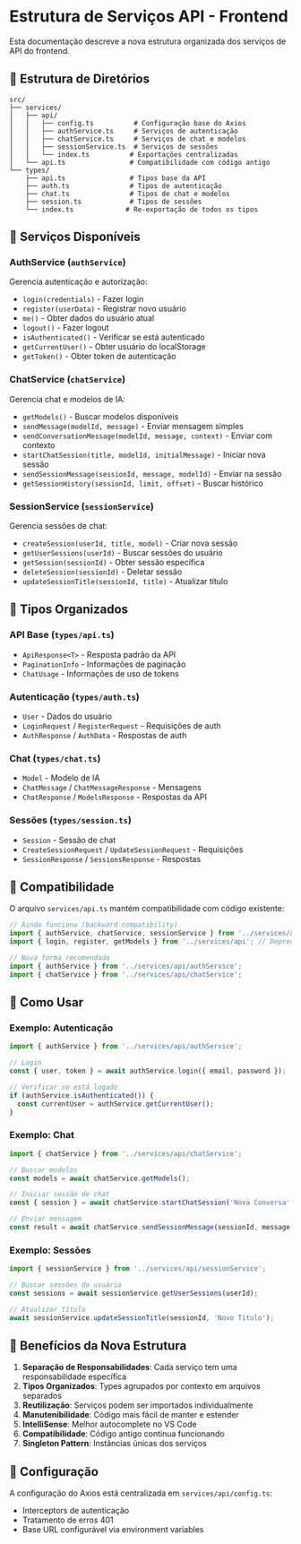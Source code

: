 # Estrutura de Serviços API - Frontend

Esta documentação descreve a nova estrutura organizada dos serviços de API do frontend.

## 📁 Estrutura de Diretórios

```
src/
├── services/
│   ├── api/
│   │   ├── config.ts          # Configuração base do Axios
│   │   ├── authService.ts     # Serviços de autenticação
│   │   ├── chatService.ts     # Serviços de chat e modelos
│   │   ├── sessionService.ts  # Serviços de sessões
│   │   └── index.ts          # Exportações centralizadas
│   └── api.ts                # Compatibilidade com código antigo
└── types/
    ├── api.ts                # Tipos base da API
    ├── auth.ts               # Tipos de autenticação
    ├── chat.ts               # Tipos de chat e modelos
    ├── session.ts            # Tipos de sessões
    └── index.ts             # Re-exportação de todos os tipos
```

## 🔧 Serviços Disponíveis

### AuthService (`authService`)
Gerencia autenticação e autorização:
- `login(credentials)` - Fazer login
- `register(userData)` - Registrar novo usuário
- `me()` - Obter dados do usuário atual
- `logout()` - Fazer logout
- `isAuthenticated()` - Verificar se está autenticado
- `getCurrentUser()` - Obter usuário do localStorage
- `getToken()` - Obter token de autenticação

### ChatService (`chatService`)
Gerencia chat e modelos de IA:
- `getModels()` - Buscar modelos disponíveis
- `sendMessage(modelId, message)` - Enviar mensagem simples
- `sendConversationMessage(modelId, message, context)` - Enviar com contexto
- `startChatSession(title, modelId, initialMessage)` - Iniciar nova sessão
- `sendSessionMessage(sessionId, message, modelId)` - Enviar na sessão
- `getSessionHistory(sessionId, limit, offset)` - Buscar histórico

### SessionService (`sessionService`)
Gerencia sessões de chat:
- `createSession(userId, title, model)` - Criar nova sessão
- `getUserSessions(userId)` - Buscar sessões do usuário
- `getSession(sessionId)` - Obter sessão específica
- `deleteSession(sessionId)` - Deletar sessão
- `updateSessionTitle(sessionId, title)` - Atualizar título

## 📝 Tipos Organizados

### API Base (`types/api.ts`)
- `ApiResponse<T>` - Resposta padrão da API
- `PaginationInfo` - Informações de paginação
- `ChatUsage` - Informações de uso de tokens

### Autenticação (`types/auth.ts`)
- `User` - Dados do usuário
- `LoginRequest` / `RegisterRequest` - Requisições de auth
- `AuthResponse` / `AuthData` - Respostas de auth

### Chat (`types/chat.ts`)
- `Model` - Modelo de IA
- `ChatMessage` / `ChatMessageResponse` - Mensagens
- `ChatResponse` / `ModelsResponse` - Respostas da API

### Sessões (`types/session.ts`)
- `Session` - Sessão de chat
- `CreateSessionRequest` / `UpdateSessionRequest` - Requisições
- `SessionResponse` / `SessionsResponse` - Respostas

## 🔄 Compatibilidade

O arquivo `services/api.ts` mantém compatibilidade com código existente:

```typescript
// Ainda funciona (backward compatibility)
import { authService, chatService, sessionService } from '../services/api';
import { login, register, getModels } from '../services/api'; // Deprecated

// Nova forma recomendada
import { authService } from '../services/api/authService';
import { chatService } from '../services/api/chatService';
```

## 🚀 Como Usar

### Exemplo: Autenticação
```typescript
import { authService } from '../services/api/authService';

// Login
const { user, token } = await authService.login({ email, password });

// Verificar se está logado
if (authService.isAuthenticated()) {
  const currentUser = authService.getCurrentUser();
}
```

### Exemplo: Chat
```typescript
import { chatService } from '../services/api/chatService';

// Buscar modelos
const models = await chatService.getModels();

// Iniciar sessão de chat
const { session } = await chatService.startChatSession('Nova Conversa', modelId);

// Enviar mensagem
const result = await chatService.sendSessionMessage(sessionId, message, modelId);
```

### Exemplo: Sessões
```typescript
import { sessionService } from '../services/api/sessionService';

// Buscar sessões do usuário
const sessions = await sessionService.getUserSessions(userId);

// Atualizar título
await sessionService.updateSessionTitle(sessionId, 'Novo Título');
```

## 🎯 Benefícios da Nova Estrutura

1. **Separação de Responsabilidades**: Cada serviço tem uma responsabilidade específica
2. **Tipos Organizados**: Types agrupados por contexto em arquivos separados
3. **Reutilização**: Serviços podem ser importados individualmente
4. **Manutenibilidade**: Código mais fácil de manter e estender
5. **IntelliSense**: Melhor autocomplete no VS Code
6. **Compatibilidade**: Código antigo continua funcionando
7. **Singleton Pattern**: Instâncias únicas dos serviços

## 🔧 Configuração

A configuração do Axios está centralizada em `services/api/config.ts`:
- Interceptors de autenticação
- Tratamento de erros 401
- Base URL configurável via environment variables
